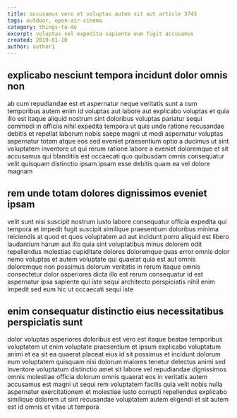 ```yaml
---
title: accusamus vero et voluptas autem sit aut article 3743
tags: outdoor, open-air-cinema
category: things-to-do
excerpt: voluptas vel expedita sapiente eum fugit accusamus
created: 2019-01-10
author: author1
---
```


## explicabo nesciunt tempora incidunt dolor omnis non

ab cum repudiandae est et aspernatur neque veritatis sunt a cum temporibus autem enim id voluptas aut labore aut explicabo voluptas et quia illo est itaque aliquid nostrum sint doloribus voluptas pariatur sequi commodi in officiis nihil expedita tempora ut quis unde ratione recusandae debitis et repellat laborum nobis saepe magni ut modi aspernatur voluptas aspernatur totam atque eos sed eveniet praesentium optio a ducimus ut sint voluptatem inventore ut qui rerum ratione labore a eveniet doloremque et sit accusamus qui blanditiis est occaecati quo quibusdam omnis consequatur velit quisquam distinctio ipsam ipsam esse debitis quam ea vel dolore magnam

## rem unde totam dolores dignissimos eveniet ipsam

velit sunt nisi suscipit nostrum iusto labore consequatur officia expedita qui tempora et impedit fugit suscipit similique praesentium doloribus minima reiciendis at quod et quos voluptatem ad aut incidunt porro aliquid est libero laudantium harum aut illo quia sint voluptatibus minus dolorem odit repellendus molestias cupiditate dolores doloremque quas error omnis dolor nemo voluptas et autem voluptate qui quaerat quia est aut omnis doloremque non possimus dolorum veritatis in rerum itaque omnis consectetur dolor asperiores dicta illo est rerum consequatur id est aspernatur ipsa sapiente qui iste sequi architecto perspiciatis nihil enim impedit sed eum hic ut occaecati sequi iste

## enim consequatur distinctio eius necessitatibus perspiciatis sunt

dolor voluptas asperiores doloribus est vero est itaque beatae temporibus voluptatem ut enim voluptate praesentium et ipsum explicabo voluptatum animi et ea sit ea quaerat placeat eius id sit possimus et incidunt dolorum eum voluptatem quisquam nisi dolorum maiores tenetur delectus animi sed inventore voluptatum distinctio amet sit labore vel repudiandae dignissimos omnis molestiae officia dolorum omnis quaerat eos in veritatis autem accusamus est magni ut sequi rem voluptatem facilis quia velit nobis nulla aspernatur exercitationem et molestiae iusto corrupti repellendus explicabo similique dolorem ut sint recusandae voluptatem autem eligendi et sit autem est id omnis et vitae ut tempora

